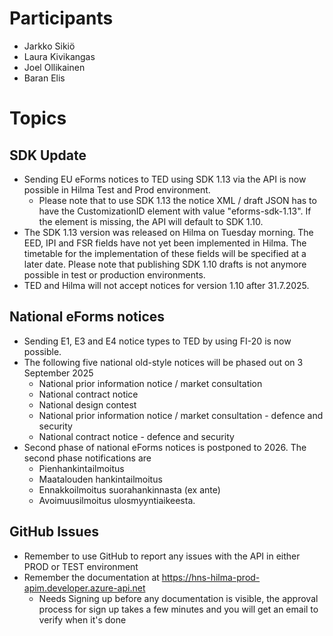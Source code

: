 # Participants
- Jarkko Sikiö
- Laura Kivikangas
- Joel Ollikainen
- Baran Elis

# Topics

## SDK Update
- Sending EU eForms notices to TED using SDK 1.13 via the API is now possible in Hilma Test and Prod environment.
	- Please note that to use SDK 1.13 the notice XML / draft JSON has to have the CustomizationID element with value "eforms-sdk-1.13". If the element is missing, the API will default to SDK 1.10.
- The SDK 1.13 version was released on Hilma on Tuesday morning. The EED, IPI and FSR fields have not yet been implemented in Hilma. The timetable for the implementation of these fields will be specified at a later date. Please note that publishing SDK 1.10 drafts is not anymore possible in test or production environments.
- TED and Hilma will not accept notices for version 1.10 after 31.7.2025.

## National eForms notices
- Sending E1, E3 and E4 notice types to TED by using FI-20 is now possible.
- The following five national old-style notices will be phased out on 3 September 2025
	- National prior information notice / market consultation
	- National contract notice
	- National design contest
	- National prior information notice / market consultation - defence and security
	- National contract notice - defence and security
- Second phase of national eForms notices is postponed to 2026. The second phase notifications are 
	- Pienhankintailmoitus
	- Maatalouden hankintailmoitus
	- Ennakkoilmoitus suorahankinnasta (ex ante)
	- Avoimuusilmoitus ulosmyyntiaikeesta.

## GitHub Issues
- Remember to use GitHub to report any issues with the API in either PROD or TEST environment
- Remember the documentation at https://hns-hilma-prod-apim.developer.azure-api.net
	- Needs Signing up before any documentation is visible, the approval process for sign up takes a few minutes and you will get an email to verify when it's done